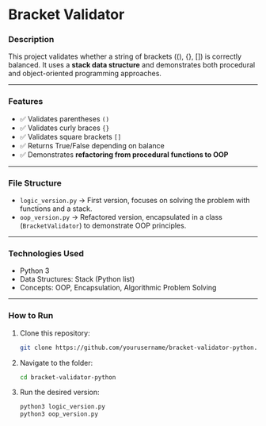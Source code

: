 # Bracket Validator

### Description
This project validates whether a string of brackets ((), {}, []) is correctly balanced. It uses a **stack data structure** and demonstrates both procedural and object-oriented programming approaches.

---

### Features
- ✅ Validates parentheses `()`
- ✅ Validates curly braces `{}`
- ✅ Validates square brackets `[]`
- ✅ Returns True/False depending on balance
- ✅ Demonstrates **refactoring from procedural functions to OOP**

---

### File Structure
- `logic_version.py` → First version, focuses on solving the problem with functions and a stack.
- `oop_version.py` → Refactored version, encapsulated in a class (`BracketValidator`) to demonstrate OOP principles.

---

### Technologies Used
- Python 3
- Data Structures: Stack (Python list)
- Concepts: OOP, Encapsulation, Algorithmic Problem Solving

---

### How to Run
1. Clone this repository:
   ```bash
   git clone https://github.com/yourusername/bracket-validator-python.git
2. Navigate to the folder:
   ```bash
   cd bracket-validator-python
3. Run the desired version:
   ```bash
   python3 logic_version.py
   python3 oop_version.py
